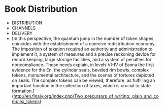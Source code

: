 Book Distribution
=================
* DISTRIBUTION
* CHANNELS
* DELIVERY
* [In this perspective, the quantum jump in the number of token shapes coincides with the establishment of a coercive redistribution economy. The imposition of taxation required an authority and administration to implement it, a system of measures and a precise reckoning device for record keeping, large storage facilities, and a system of penalties for noncompliance. These needs explain, in levels VI-IV of Eanna the first evidence for the En, the cylinder seals, beveled rim bowls, complex tokens, monumental architecture, and the scenes of tortures depicted on seals. The complex tokens can be viewed, therefore, as fulfilling an important function in the collection of taxes, which is crucial to state formation.] (http://en.finaly.org/index.php/Two_precursors_of_writing:_plain_and_complex_tokens)
